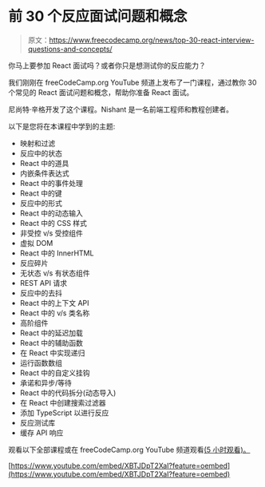 # 前 30 个反应面试问题和概念

> 原文：<https://www.freecodecamp.org/news/top-30-react-interview-questions-and-concepts/>

你马上要参加 React 面试吗？或者你只是想测试你的反应能力？

我们刚刚在 freeCodeCamp.org YouTube 频道上发布了一门课程，通过教你 30 个常见的 React 面试问题和概念，帮助你准备 React 面试。

尼尚特·辛格开发了这个课程。Nishant 是一名前端工程师和教程创建者。

以下是您将在本课程中学到的主题:

*   映射和过滤
*   反应中的状态
*   React 中的道具
*   内嵌条件表达式
*   React 中的事件处理
*   React 中的键
*   反应中的形式
*   React 中的动态输入
*   React 中的 CSS 样式
*   非受控 v/s 受控组件
*   虚拟 DOM
*   React 中的 InnerHTML
*   反应碎片
*   无状态 v/s 有状态组件
*   REST API 请求
*   反应中的去抖
*   React 中的上下文 API
*   React 中的 v/s 类名称
*   高阶组件
*   React 中的延迟加载
*   React 中的辅助函数
*   在 React 中实现递归
*   运行函数数组
*   React 中的自定义挂钩
*   承诺和异步/等待
*   React 中的代码拆分(动态导入)
*   在 React 中创建搜索过滤器
*   添加 TypeScript 以进行反应
*   反应测试库
*   缓存 API 响应

观看以下全部课程或在 freeCodeCamp.org YouTube 频道观看[(5 小时观看)。](https://youtu.be/XBTJDpT2XaI)

[https://www.youtube.com/embed/XBTJDpT2XaI?feature=oembed](https://www.youtube.com/embed/XBTJDpT2XaI?feature=oembed)